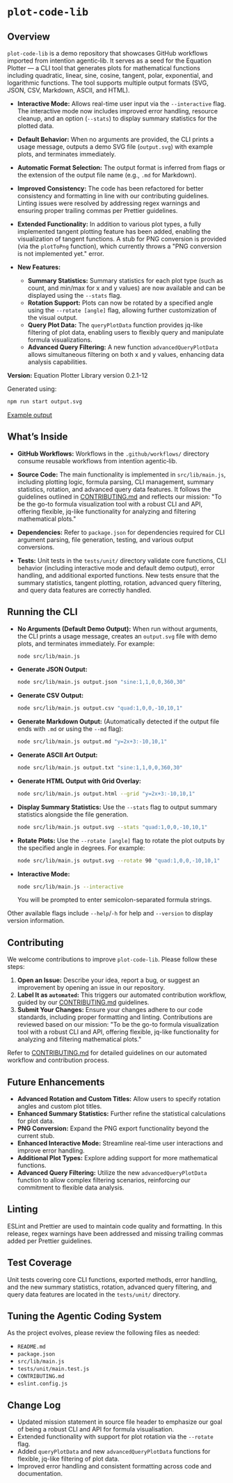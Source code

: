 # `plot-code-lib`

## Overview

`plot-code-lib` is a demo repository that showcases GitHub workflows imported from intentïon agentic‑lib. It serves as a seed for the Equation Plotter — a CLI tool that generates plots for mathematical functions including quadratic, linear, sine, cosine, tangent, polar, exponential, and logarithmic functions. The tool supports multiple output formats (SVG, JSON, CSV, Markdown, ASCII, and HTML).

- **Interactive Mode:** Allows real-time user input via the `--interactive` flag. The interactive mode now includes improved error handling, resource cleanup, and an option (`--stats`) to display summary statistics for the plotted data.
- **Default Behavior:** When no arguments are provided, the CLI prints a usage message, outputs a demo SVG file (`output.svg`) with example plots, and terminates immediately.
- **Automatic Format Selection:** The output format is inferred from flags or the extension of the output file name (e.g., `.md` for Markdown).
- **Improved Consistency:** The code has been refactored for better consistency and formatting in line with our contributing guidelines. Linting issues were resolved by addressing regex warnings and ensuring proper trailing commas per Prettier guidelines.
- **Extended Functionality:** In addition to various plot types, a fully implemented tangent plotting feature has been added, enabling the visualization of tangent functions. A stub for PNG conversion is provided (via the `plotToPng` function), which currently throws a "PNG conversion is not implemented yet." error.

- **New Features:**
  - **Summary Statistics:** Summary statistics for each plot type (such as count, and min/max for x and y values) are now available and can be displayed using the `--stats` flag.
  - **Rotation Support:** Plots can now be rotated by a specified angle using the `--rotate [angle]` flag, allowing further customization of the visual output.
  - **Query Plot Data:** The `queryPlotData` function provides jq-like filtering of plot data, enabling users to flexibly query and manipulate formula visualizations.
  - **Advanced Query Filtering:** A new function `advancedQueryPlotData` allows simultaneous filtering on both x and y values, enhancing data analysis capabilities.

**Version:** Equation Plotter Library version 0.2.1-12

Generated using:
```bash
npm run start output.svg
```
[Example output](examples/output.png)

## What’s Inside

- **GitHub Workflows:**
  Workflows in the `.github/workflows/` directory consume reusable workflows from intentïon agentic‑lib.

- **Source Code:**
  The main functionality is implemented in `src/lib/main.js`, including plotting logic, formula parsing, CLI management, summary statistics, rotation, and advanced query data features. It follows the guidelines outlined in [CONTRIBUTING.md](CONTRIBUTING.md) and reflects our mission: "To be the go-to formula visualization tool with a robust CLI and API, offering flexible, jq-like functionality for analyzing and filtering mathematical plots." 

- **Dependencies:**
  Refer to `package.json` for dependencies required for CLI argument parsing, file generation, testing, and various output conversions.

- **Tests:**
  Unit tests in the `tests/unit/` directory validate core functions, CLI behavior (including interactive mode and default demo output), error handling, and additional exported functions. New tests ensure that the summary statistics, tangent plotting, rotation, advanced query filtering, and query data features are correctly handled.

## Running the CLI

- **No Arguments (Default Demo Output):**
  When run without arguments, the CLI prints a usage message, creates an `output.svg` file with demo plots, and terminates immediately. For example:
  ```bash
  node src/lib/main.js
  ```

- **Generate JSON Output:**
  ```bash
  node src/lib/main.js output.json "sine:1,1,0,0,360,30"
  ```

- **Generate CSV Output:**
  ```bash
  node src/lib/main.js output.csv "quad:1,0,0,-10,10,1"
  ```

- **Generate Markdown Output:**
  (Automatically detected if the output file ends with `.md` or using the `--md` flag):
  ```bash
  node src/lib/main.js output.md "y=2x+3:-10,10,1"
  ```

- **Generate ASCII Art Output:**
  ```bash
  node src/lib/main.js output.txt "sine:1,1,0,0,360,30"
  ```

- **Generate HTML Output with Grid Overlay:**
  ```bash
  node src/lib/main.js output.html --grid "y=2x+3:-10,10,1"
  ```

- **Display Summary Statistics:**
  Use the `--stats` flag to output summary statistics alongside the file generation.
  ```bash
  node src/lib/main.js output.svg --stats "quad:1,0,0,-10,10,1"
  ```

- **Rotate Plots:**
  Use the `--rotate [angle]` flag to rotate the plot outputs by the specified angle in degrees. For example:
  ```bash
  node src/lib/main.js output.svg --rotate 90 "quad:1,0,0,-10,10,1"
  ```

- **Interactive Mode:**
  ```bash
  node src/lib/main.js --interactive
  ```
  You will be prompted to enter semicolon-separated formula strings.

Other available flags include `--help`/`-h` for help and `--version` to display version information.

## Contributing

We welcome contributions to improve `plot-code-lib`. Please follow these steps:

1. **Open an Issue:** Describe your idea, report a bug, or suggest an improvement by opening an issue in our repository.
2. **Label It as `automated`:** This triggers our automated contribution workflow, guided by our [CONTRIBUTING.md](CONTRIBUTING.md) guidelines.
3. **Submit Your Changes:** Ensure your changes adhere to our code standards, including proper formatting and linting. Contributions are reviewed based on our mission: "To be the go-to formula visualization tool with a robust CLI and API, offering flexible, jq-like functionality for analyzing and filtering mathematical plots." 

Refer to [CONTRIBUTING.md](CONTRIBUTING.md) for detailed guidelines on our automated workflow and contribution process.

## Future Enhancements

- **Advanced Rotation and Custom Titles:** Allow users to specify rotation angles and custom plot titles.
- **Enhanced Summary Statistics:** Further refine the statistical calculations for plot data.
- **PNG Conversion:** Expand the PNG export functionality beyond the current stub.
- **Enhanced Interactive Mode:** Streamline real-time user interactions and improve error handling.
- **Additional Plot Types:** Explore adding support for more mathematical functions.
- **Advanced Query Filtering:** Utilize the new `advancedQueryPlotData` function to allow complex filtering scenarios, reinforcing our commitment to flexible data analysis.

## Linting

ESLint and Prettier are used to maintain code quality and formatting. In this release, regex warnings have been addressed and missing trailing commas added per Prettier guidelines.

## Test Coverage

Unit tests covering core CLI functions, exported methods, error handling, and the new summary statistics, rotation, advanced query filtering, and query data features are located in the `tests/unit/` directory.

## Tuning the Agentic Coding System

As the project evolves, please review the following files as needed:

- `README.md`
- `package.json`
- `src/lib/main.js`
- `tests/unit/main.test.js`
- `CONTRIBUTING.md`
- `eslint.config.js`

## Change Log

- Updated mission statement in source file header to emphasize our goal of being a robust CLI and API for formula visualisation.
- Extended functionality with support for plot rotation via the `--rotate` flag.
- Added `queryPlotData` and new `advancedQueryPlotData` functions for flexible, jq-like filtering of plot data.
- Improved error handling and consistent formatting across code and documentation.
